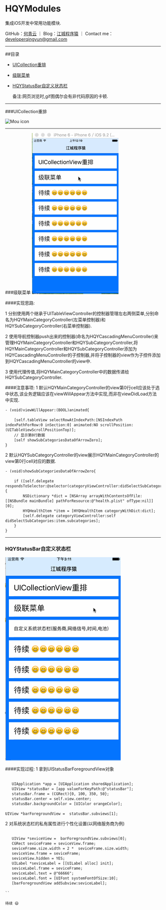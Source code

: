# HQYModules
集成iOS开发中常用功能模块.

GitHub：[何青云](https://github.com/qingyunhe) ｜ Blog：[江城程序猿](http://www.heqingyun.com) ｜ Contact me：<developerqingyun@gmail.com>

---   
##目录
* [UICollection重排](#UICollection重排)
* [级联菜单](#级联菜单)
* [HQYStatusBar自定义状态栏](#级联菜单)

  备注:网页浏览时,gif图偶尔会有非代码原因的卡顿.

---           
    
###UICollection重排

![Mou icon](https://github.com/qingyunhe/HQYModules/blob/master/UICollectionView重排%20.gif)

---    
###级联菜单
![Mou icon](https://github.com/qingyunhe/HQYModules/blob/master/级联菜单.gif)

####实现思路:

1 分别使用两个继承于UITableViewController的控制器管理左右两侧菜单,分别命名为HQYMainCategoryController(左菜单控制器)和HQYSubCategoryController(右菜单控制器).

2 使用导航控制器push出来的控制器(命名为HQYCascadingMenuController)来管理HQYMainCategoryController和HQYSubCategoryController,将HQYMainCategoryController和HQYSubCategoryController添加为HQYCascadingMenuController的子控制器,并将子控制器的view作为子控件添加到HQYCascadingMenuController的view中.

3 使用代理传值,将HQYMainCategoryController中的数据传递给HQYSubCategoryController.

####注意事项:
1 默认HQYMainCategoryController的view第0行cell应该处于选中状态,该业务逻辑应该在viewWillAppear方法中实现,而非在viewDidLoad方法中实现.

```objc
- (void)viewWillAppear:(BOOL)animated{
    
    [self.tableView selectRowAtIndexPath:[NSIndexPath indexPathForRow:0 inSection:0] animated:NO scrollPosition:(UITableViewScrollPositionTop)];
    // 显示第0行数据
    [self showSubCategoriesDataOfArrowZero];
}

```

2 默认HQYSubCategoryController的view展示HQYMainCategoryController的view第0行cell对应的数据.

```objc
- (void)showSubCategoriesDataOfArrowZero{

    if ([self.delegate respondsToSelector:@selector(categoryViewController:didSelectSubCategories:)]) {
        NSDictionary *dict = [NSArray arrayWithContentsOfFile:[[NSBundle mainBundle] pathForResource:@"health.plist" ofType:nil]][0];
        HYQHealthItem *item = [HYQHealthItem categoryWithDict:dict];
        [self.delegate categoryViewController:self didSelectSubCategories:item.subcategories];
    }
}

```
---    
### <a id="HQYStatusBar自定义状态栏"></a> HQYStatusBar自定义状态栏

![Mou icon](https://github.com/qingyunhe/HQYModules/blob/master/statusBar.gif)

####实现过程:
 1 拿到UIStatusBarForegroundView对象
 
 ```objc
 
    UIApplication *app = [UIApplication sharedApplication];
    UIView *statusBar = [app valueForKeyPath:@"statusBar"];
    statusBar.frame = (CGRect){0, 100, 350, 50};
    statusBar.center = self.view.center;
    statusBar.backgroundColor = [UIColor orangeColor];
        
UIView *barForegroundView =  statusBar.subviews[1];

 ```
 2 对系统状态栏的私有属性进行个性化设置(以网络服务商为例)

 ```objc
 
    UIView *seviceView =  barForegroundView.subviews[0];
    CGRect seviceFrame = seviceView.frame;
    seviceFrame.size.width = 2 *  seviceFrame.size.width;
    seviceView.frame = seviceFrame;
    seviceView.hidden = YES;
    UILabel *seviceLabel = [[UILabel alloc] init];
    seviceLabel.frame = seviceFrame;
    seviceLabel.text = @"66666";
    seviceLabel.font = [UIFont systemFontOfSize:10];
    [barForegroundView addSubview:seviceLabel];
    
 ``  

待续 😄
